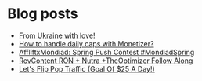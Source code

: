 # Blog posts
<!-- BLOG-POST-LIST:START -->
- [From Ukraine with love!](https://afflift.com/f/threads/from-ukraine-with-love.10599/)
- [How to handle daily caps with Monetizer?](https://afflift.com/f/threads/how-to-handle-daily-caps-with-monetizer.9204/)
- [AffliftxMondiad: Spring Push Contest #MondiadSpring](https://afflift.com/f/threads/affliftxmondiad-spring-push-contest-mondiadspring.10465/)
- [RevContent RON + Nutra +TheOptimizer Follow Along](https://afflift.com/f/threads/revcontent-ron-nutra-theoptimizer-follow-along.7210/)
- [Let&#39;s Flip Pop Traffic &lpar;Goal Of $25 A Day!&rpar;](https://afflift.com/f/threads/lets-flip-pop-traffic-goal-of-25-a-day.10597/)
<!-- BLOG-POST-LIST:END -->

